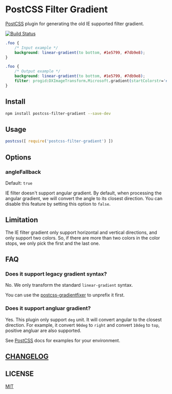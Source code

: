 # PostCSS Filter Gradient

[PostCSS] plugin for generating the old IE supported filter gradient.

[![Build Status][ci-img]][ci]

[PostCSS]: https://github.com/postcss/postcss
[ci-img]:  https://travis-ci.org/yuezk/postcss-filter-gradient.svg
[ci]:      https://travis-ci.org/yuezk/postcss-filter-gradient

```css
.foo {
    /* Input example */
    background: linear-gradient(to bottom, #1e5799, #7db9e8);
}
```

```css
.foo {
    /* Output example */
    background: linear-gradient(to bottom, #1e5799, #7db9e8);
    filter: progid:DXImageTransform.Microsoft.gradient(startColorstr='#ff1e5799', endColorstr='#ff7db9e8', GradientType=0);
}
```

## Install

```sh
npm install postcss-filter-gradient --save-dev
```

## Usage

```js
postcss([ require('postcss-filter-gradient') ])
```

## Options

### angleFallback

Default: `true`

IE filter doesn't support angular gradient. By default, when processing the angular gradient,
we will convert the angle to its closest direction. You can disable this feature by setting this option to `false`.

## Limitation

The IE filter gradient only support horizontal and vertical directions, and only support two colors. So, if there are more
than two colors in the color stops, we only pick the first and the last one.

## FAQ

### Does it support legacy gradient syntax?

No. We only transform the standard `linear-gradient` syntax.

You can use the [postcss-gradientfixer][postcss-gradientfixer] to unprefix it first.

### Does it support angluar gradient?

Yes. This plugin only support `deg` unit. It will convert angular to the closest direction. For example, it convert `90deg` to `right`
and convert `10deg` to `top`, positive angluar are also supported.

See [PostCSS] docs for examples for your environment.

## [CHANGELOG](CHANGELOG.md)

## LICENSE

[MIT](LICENSE)

[postcss-gradientfixer]: https://github.com/hallvors/postcss-gradientfixer
